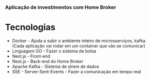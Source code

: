 ### Aplicação de investimentos com Home Broker

# Tecnologias

- Docker - Ajuda a subir o ambiente inteiro de microsserviços, kafka (Cada aplicação vai rodar em um container que vão se comunicar)
- Linguagem GO - Fazer o sistema de bolsa
- Next.js - Front-end
- Nest.js - Back-end do Home Broker
- Apache Kafka - Sistema de strem de dados
- SSE - Server-Sent-Events - Fazer a comunicação em tempo real